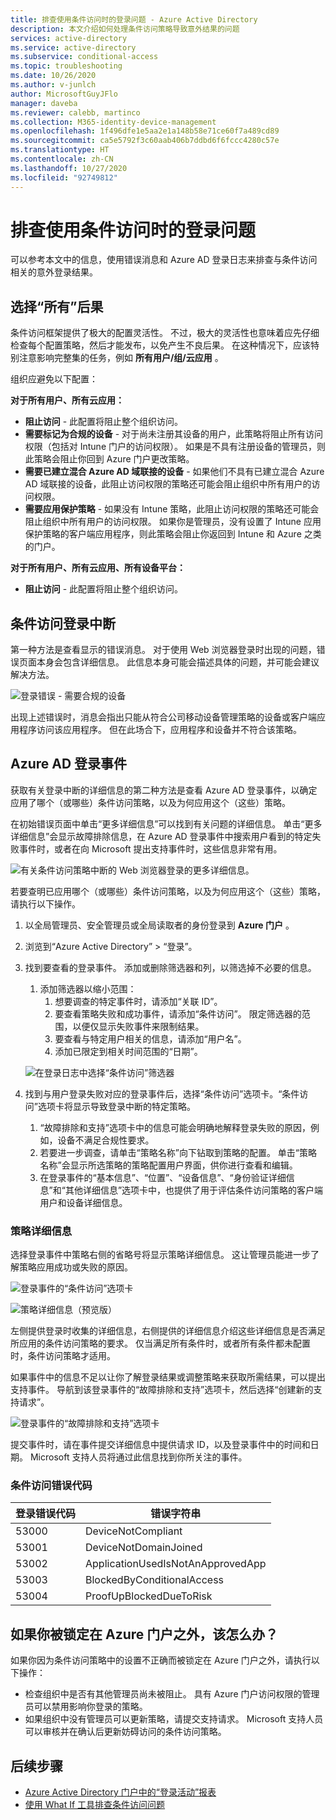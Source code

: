 ```yaml
---
title: 排查使用条件访问时的登录问题 - Azure Active Directory
description: 本文介绍如何处理条件访问策略导致意外结果的问题
services: active-directory
ms.service: active-directory
ms.subservice: conditional-access
ms.topic: troubleshooting
ms.date: 10/26/2020
ms.author: v-junlch
author: MicrosoftGuyJFlo
manager: daveba
ms.reviewer: calebb, martinco
ms.collection: M365-identity-device-management
ms.openlocfilehash: 1f496dfe1e5aa2e1a148b58e71ce60f7a489cd89
ms.sourcegitcommit: ca5e5792f3c60aab406b7ddbd6f6fccc4280c57e
ms.translationtype: HT
ms.contentlocale: zh-CN
ms.lasthandoff: 10/27/2020
ms.locfileid: "92749812"
---
```

# <a name="troubleshooting-sign-in-problems-with-conditional-access"></a>排查使用条件访问时的登录问题

可以参考本文中的信息，使用错误消息和 Azure AD 登录日志来排查与条件访问相关的意外登录结果。

## <a name="select-all-consequences"></a>选择“所有”后果

条件访问框架提供了极大的配置灵活性。 不过，极大的灵活性也意味着应先仔细检查每个配置策略，然后才能发布，以免产生不良后果。 在这种情况下，应该特别注意影响完整集的任务，例如 **所有用户/组/云应用** 。

组织应避免以下配置：

**对于所有用户、所有云应用：**

- **阻止访问** - 此配置将阻止整个组织访问。
- **需要标记为合规的设备** - 对于尚未注册其设备的用户，此策略将阻止所有访问权限（包括对 Intune 门户的访问权限）。 如果是不具有注册设备的管理员，则此策略会阻止你回到 Azure 门户更改策略。
- **需要已建立混合 Azure AD 域联接的设备** - 如果他们不具有已建立混合 Azure AD 域联接的设备，此阻止访问权限的策略还可能会阻止组织中所有用户的访问权限。
- **需要应用保护策略** - 如果没有 Intune 策略，此阻止访问权限的策略还可能会阻止组织中所有用户的访问权限。 如果你是管理员，没有设置了 Intune 应用保护策略的客户端应用程序，则此策略会阻止你返回到 Intune 和 Azure 之类的门户。

**对于所有用户、所有云应用、所有设备平台：**

- **阻止访问** - 此配置将阻止整个组织访问。

## <a name="conditional-access-sign-in-interrupt"></a>条件访问登录中断

第一种方法是查看显示的错误消息。 对于使用 Web 浏览器登录时出现的问题，错误页面本身会包含详细信息。 此信息本身可能会描述具体的问题，并可能会建议解决方法。

![登录错误 - 需要合规的设备](./media/troubleshoot-conditional-access/image1.png)

出现上述错误时，消息会指出只能从符合公司移动设备管理策略的设备或客户端应用程序访问该应用程序。 但在此场合下，应用程序和设备并不符合该策略。

## <a name="azure-ad-sign-in-events"></a>Azure AD 登录事件

获取有关登录中断的详细信息的第二种方法是查看 Azure AD 登录事件，以确定应用了哪个（或哪些）条件访问策略，以及为何应用这个（这些）策略。

在初始错误页面中单击“更多详细信息”可以找到有关问题的详细信息。 单击“更多详细信息”会显示故障排除信息，在 Azure AD 登录事件中搜索用户看到的特定失败事件时，或者在向 Microsoft 提出支持事件时，这些信息非常有用。

![有关条件访问策略中断的 Web 浏览器登录的更多详细信息。](./media/troubleshoot-conditional-access/image2.png)

若要查明已应用哪个（或哪些）条件访问策略，以及为何应用这个（这些）策略，请执行以下操作。

1. 以全局管理员、安全管理员或全局读取者的身份登录到 **Azure 门户** 。
1. 浏览到“Azure Active Directory” > “登录”。
1. 找到要查看的登录事件。 添加或删除筛选器和列，以筛选掉不必要的信息。
   1. 添加筛选器以缩小范围：
      1. 想要调查的特定事件时，请添加“关联 ID”。
      1. 要查看策略失败和成功事件，请添加“条件访问”。 限定筛选器的范围，以便仅显示失败事件来限制结果。
      1. 要查看与特定用户相关的信息，请添加“用户名”。
      1. 添加已限定到相关时间范围的“日期”。

   ![在登录日志中选择“条件访问”筛选器](./media/troubleshoot-conditional-access/image3.png)

1. 找到与用户登录失败对应的登录事件后，选择“条件访问”选项卡。“条件访问”选项卡将显示导致登录中断的特定策略。
   1. “故障排除和支持”选项卡中的信息可能会明确地解释登录失败的原因，例如，设备不满足合规性要求。
   1. 若要进一步调查，请单击“策略名称”向下钻取到策略的配置。 单击“策略名称”会显示所选策略的策略配置用户界面，供你进行查看和编辑。
   1. 在登录事件的“基本信息”、“位置”、“设备信息”、“身份验证详细信息”和“其他详细信息”选项卡中，也提供了用于评估条件访问策略的客户端用户和设备详细信息。      

### <a name="policy-details"></a>策略详细信息

选择登录事件中策略右侧的省略号将显示策略详细信息。 这让管理员能进一步了解策略应用成功或失败的原因。

   ![登录事件的“条件访问”选项卡](./media/troubleshoot-conditional-access/image5.png)

   ![策略详细信息（预览版）](./media/troubleshoot-conditional-access/policy-details.png)

左侧提供登录时收集的详细信息，右侧提供的详细信息介绍这些详细信息是否满足所应用的条件访问策略的要求。 仅当满足所有条件时，或者所有条件都未配置时，条件访问策略才适用。

如果事件中的信息不足以让你了解登录结果或调整策略来获取所需结果，可以提出支持事件。 导航到该登录事件的“故障排除和支持”选项卡，然后选择“创建新的支持请求”。 

![登录事件的“故障排除和支持”选项卡](./media/troubleshoot-conditional-access/image6.png)

提交事件时，请在事件提交详细信息中提供请求 ID，以及登录事件中的时间和日期。 Microsoft 支持人员将通过此信息找到你所关注的事件。

### <a name="conditional-access-error-codes"></a>条件访问错误代码

| 登录错误代码 | 错误字符串 |
| --- | --- |
| 53000 | DeviceNotCompliant |
| 53001 | DeviceNotDomainJoined |
| 53002 | ApplicationUsedIsNotAnApprovedApp |
| 53003 | BlockedByConditionalAccess |
| 53004 | ProofUpBlockedDueToRisk |

## <a name="what-to-do-if-you-are-locked-out-of-the-azure-portal"></a>如果你被锁定在 Azure 门户之外，该怎么办？

如果你因为条件访问策略中的设置不正确而被锁定在 Azure 门户之外，请执行以下操作：

- 检查组织中是否有其他管理员尚未被阻止。 具有 Azure 门户访问权限的管理员可以禁用影响你登录的策略。 
- 如果组织中没有管理员可以更新策略，请提交支持请求。 Microsoft 支持人员可以审核并在确认后更新妨碍访问的条件访问策略。

## <a name="next-steps"></a>后续步骤

- [Azure Active Directory 门户中的“登录活动”报表](../reports-monitoring/concept-sign-ins.md)
- [使用 What If 工具排查条件访问问题](troubleshoot-conditional-access-what-if.md)

